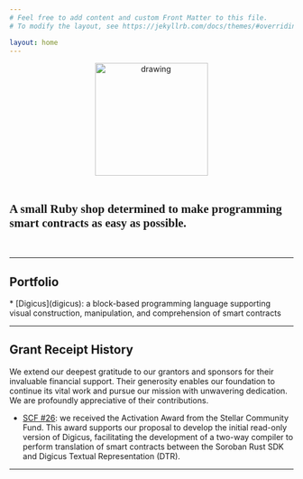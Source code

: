 ```yaml
---
# Feel free to add content and custom Front Matter to this file.
# To modify the layout, see https://jekyllrb.com/docs/themes/#overriding-theme-defaults

layout: home
---
```

<link rel="preconnect" href="https://fonts.googleapis.com">
<link rel="preconnect" href="https://fonts.gstatic.com" crossorigin>
<link href="https://fonts.googleapis.com/css2?family=Playwrite+IT+Moderna:wght@100..400&display=swap" rel="stylesheet">


<center><img src="../images/DevelopmentFoundation_logo.png" alt="drawing" width="200"/></center>

<br>

<h2 style=" font-family: 'Playwrite IT Moderna', cursive"> A small Ruby shop determined to make programming smart contracts as easy as possible. </h2>

<br>

***

<h2>Portfolio</h2>
* [Digicus](digicus): a block-based programming language supporting visual construction, manipulation, and comprehension of smart contracts

***

<h2>Grant Receipt History</h2>

We extend our deepest gratitude to our grantors and sponsors for their invaluable financial support. Their generosity enables our foundation to continue its vital work and pursue our mission with unwavering dedication. We are profoundly appreciative of their contributions.



* [SCF #26](https://communityfund.stellar.org/): we received the Activation Award from the Stellar Community Fund. This award supports our proposal to develop the initial read-only version of Digicus, facilitating the development of a two-way compiler to perform translation of smart contracts between the Soroban Rust SDK and Digicus Textual Representation (DTR).

***
